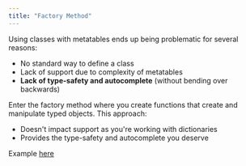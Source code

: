 ```yaml
---
title: "Factory Method"
---
```


Using classes with metatables ends up being problematic for several reasons:

-   No standard way to define a class
-   Lack of support due to complexity of metatables
-   **Lack of type-safety and autocomplete** (without bending over backwards)

Enter the factory method where you create functions that create and manipulate typed objects. This approach:

-   Doesn't impact support as you're working with dictionaries
-   Provides the type-safety and autocomplete you deserve

Example [here](https://www.youtube.com/watch?v=-E_L6-Yo8yQ)

